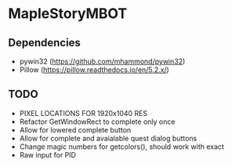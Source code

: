 # MapleStoryMBOT

## Dependencies
- pywin32 (https://github.com/mhammond/pywin32)
- Pillow (https://pillow.readthedocs.io/en/5.2.x/)

## TODO
- PIXEL LOCATIONS FOR 1920x1040 RES
- Refactor GetWindowRect to complete only once
- Allow for lowered complete button
- Allow for complete and avaialable quest dialog buttons
- Change magic numbers for getcolors(), should work with exact
- Raw input for PID

